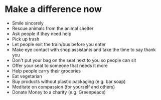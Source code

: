 # Make a difference now
- Smile sincerely
- Rescue animals from the animal shelter
- Ask people if they need help
- Pick up trash
- Let people exit the train/bus before you enter
- Make eye contact with shop assistants and take the time to say thank you
- Don't put your bag on the seat next to you so people can sit
- Offer your seat to someone that needs it more
- Help people carry their groceries
- Eat vegetarian
- Buy products without plastic packaging (e.g. bar soap)
- Meditate on compassion (for yourself and others)
- Donate Money to a charity (e.g. Greenpeace)
